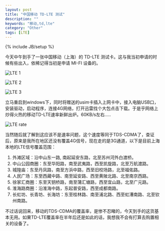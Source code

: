 ```yaml
---
layout: post
title: "中国移动 TD-LTE 测试"
description: ""
keywords: "移动,td,lte"
category: "Other"
tags: [LTE]
---
```

{% include JB/setup %}

今天中午到手了一张中国移动（上海）的 TD-LTE 测试卡。这与我当初申请的时候有些出入，依稀记得当初是申请 MI-FI 设备的。

![LTE 1](/assets/images/2013/12/lte1.jpg)

<!-- more -->
![LTE 2](/assets/images/2013/12/lte2.jpg)

![LTE 3](/assets/images/2013/12/lte3.jpg)

立马重启到windows下，同时将赠送的usim卡插入上网卡中，接入电脑USB口，安装驱动，启动程序，连接4G网络，打开迅雷找个大包点击下载。于是乎网络上炒得火热的移动TD-LTE速率新鲜出炉。60KB/s左右.....

![LTE rate](/assets/images/2013/12/lte-rate.jpg)

当然随后就了解到这应该不是速率问题，这个速度等同于TDS-CDMA了，查证后，原来是我所在地区还没有覆盖4G信号，现在走的是3G通道，以下是目前上海本地的LTE信号覆盖范围：

1. 外滩区域：沿中山东一路, 南起延安东路，北至苏州河外白渡桥。 
2. 中山公园商圈：东至华阳路，南至武夷路，西至凯旋路，北至万航渡路。 
3. 城隍庙：东至丹凤路，南至方浜中路，西至旧校场路，北至福佑路。 
4. 人民广场：东至西藏中路、南至延安路、西至黄陂北路、北至南京西路。 
5. 徐家汇商圈：东至天钥桥路，南至蒲汇塘路，西至宜山路，北至广元路。 
6. 淮海路商圈：沿淮海中路，东起普安路，西至成都南路。 
7. 长虹坊、长青坊、长海坊：东至桂林路、南至浦北路、西至虹漕南路、北至钦州南路。

不过话说回来，移动的TDS-CDMA的覆盖率，是惨不忍睹的，今天到手的这货基本无用。如果TD-LTE覆盖率在半年后还是如此的话，我想我不会有打算去购置相关的设备了。